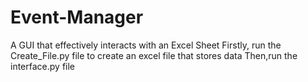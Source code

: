 # Event-Manager
A GUI that effectively interacts with an Excel Sheet
Firstly, run the Create_File.py file to create an excel file that stores data
Then,run the interface.py file
